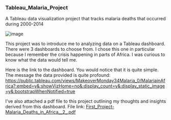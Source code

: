 ### Tableau_Malaria_Project

A Tableau data visualization project that tracks malaria deaths that occurred during 2000-2014

![image](https://user-images.githubusercontent.com/28368951/225276961-731586aa-6975-4303-bfed-36e16972f17a.png)

This project was to introduce me to analyzing data on a Tableau dashboard. There were 3 dashboards to choose from. I chose this one in particular because I remember the crisis happening in parts of Africa. I was curious to know what the data would tell me.

Here is the link to the dashboard. You would notice that it is quite simple. The message the data provided is quite profound:
https://public.tableau.com/views/MakeoverMonday34Malaria_0/MalariainAfrica?:embed=y&:showVizHome=no&:display_count=y&:display_static_image=y&:bootstrapWhenNotified=true

I've also attached a pdf file to this project outlining my thoughts and insights derived from this dashboard. 
File link:
[First_Project-Malaria_Deaths_in_Africa__2_.pdf](https://github.com/LanevaCobb/Tableau_Malaria_Project/files/10978661/First_Project-Malaria_Deaths_in_Africa__2_.pdf)
